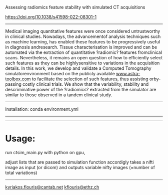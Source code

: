Assessing radiomics feature stability with simulated CT acquisitions
 
 https://doi.org/10.1038/s41598-022-08301-1


 ------------------------
 
Medical imaging quantitative features were once considered untrustworthy in clinical studies. Nowadays, the advancementof analysis techniques such as machine learning, has enabled these features to be progressively useful in diagnosis andresearch. Tissue characterisation is improved and can be automated via the extraction of quantitative ?radiomic? features fromclinical scans.  Nevertheless, it remains an open question of how to efficiently select such features as they can be highlysensitive to variations in the acquisition details.  In this work, we develop and validate a Computed Tomography simulatorenvironment based on the publicly available www.astra-toolbox.com to facilitate the selection of such features, thus assisting orby-passing costly clinical trials. We show that the variability, stability and descriminative power of the ?radiomics? extracted from the simulator are similar to those observed in a tandem clinical study.

------------------------

 Installation: conda environment.yml 

------------------------

------------------------

# Usage:

run ctsim_main.py with python on gpu,

adjust lists that are passed to simulation function accordigly 
takes a nifti image as input (or dicom) and outputs variable nifty images (=number of total variations)

------------------------

kyriakos.flouris@cantab.net
kflouris@ethz.ch
